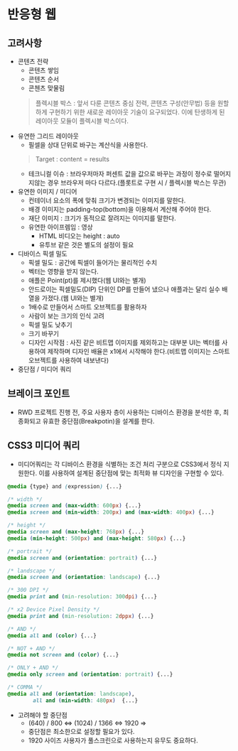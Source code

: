 
# 반응형 웹

## 고려사항
- 콘텐츠 전략
  - 콘텐츠 쌓임
  - 콘텐츠 순서
  - 콘첸츠 맞물림
  > 플렉시블 박스 : 앞서 다룬 콘텐츠 중심 전력, 콘텐츠 구성(안무법) 등을 원할하게 구현하기 위한 새로운 레이아웃 기술이 요구되었다. 이에 탄생하게 된 레이아웃 모듈이 플렉시블 박스이다.  
- 유연한 그리드 레이아웃
  - 필셀을 상대 단위로 바구는 계산식을 사용한다.
  > Target : content = results  
  - 테크니컬 이슈 : 브라우저마자 퍼센트 값을 값으로 바꾸는 과정이 정수로 떨어지지않는 경우 브라우저 마다 다르다.(플롯트로 구현 시 / 플렉시블 박스는 무관)  
- 유연한 이미지 / 미디어
  - 컨테이너 요소의 폭에 맞춰 크기가 변경되는 이미지를 말한다.  
  - 배경 이미지는 padding-top(bottom)을 이용해서 계산해 주어야 한다.
  - 재단 이미지 : 크기가 동적으로 잘려지는 이미지를 말한다.
  - 유연한 아이프렘임 : 영상
    - HTML 비디오는 height : auto
    - 유투브 같은 것은 별도의 설정이 필요
- 디바이스 픽셀 밀도
  - 픽셀 밀도 : 공간에 픽셀이 들어가는 물리적인 수치
  - 벡터는 영향을 받지 않는다. 
  - 애플은 Point(pt)를 제시했다(웹 UI와는 별개)  
  - 안드로이는 픽셀밀도(DIP) 단위인 DP를 만들어 냈으나 애플과는 달리 실수 배열을 가졌다.(웹 UI와는 별개)  
  - 1배수로 만들어서 스마트 오브젝트를 활용하자  
  - 사람이 보는 크기의 인식 고려
  - 픽셀 밀도 낮추기
  - 크기 바꾸기
  - 디자인 시작점 : 사진 같은 비트맵 이미지를 제외하고는 대부분 UI는 벡터를 사용하여 제작하며 디자인 배율은 x1에서 시작해야 한다.(비트맵 이미지는 스마트 오브젝트를 사용하여 내보낸다)
- 중단점 / 미디어 쿼리

## 브레이크 포인트
- RWD 프로젝트 진행 전, 주요 사용자 층이 사용하는 디바이스 환경을 분석한 후, 최종화되고 유효한 중단점(Breakpotin)을 설계를 한다.

## CSS3 미디어 쿼리
- 미디어쿼리는 각 디바이스 환경을 식별하는 조건 처리 구분으로 CSS3에서 정식 지원한다. 이를 사용하여 설계된 중단점에 맞는 최적화 뷰 디자인을 구현할 수 있다.

```css
@media {type} and (expression) {...}

/* width */
@media screen and (max-width: 600px) {...}
@media screen and (min-width: 200px) and (max-width: 400px) {...}

/* height */
@media screen and (max-height: 768px) {...}
@media (min-height: 500px) and (max-height: 580px) {...}

/* portrait */
@media screen and (orientation: portrait) {...}

/* landscape */
@media screen and (orientation: landscape) {...}

/* 300 DPI */
@media print and (min-resolution: 300dpi) {...}

/* x2 Device Pixel Density */
@media print and (min-resolution: 2dppx) {...}

/* AND */
@media all and (color) {...}

/* NOT + AND */
@media not screen and (color) {...}

/* ONLY + AND */
@media only screen and (orientation: portrait) {...}

/* COMMA */
@media all and (orientation: landscape),
        all and (min-width: 480px)  {...}
```

- 고려해야 할 중단점
  - (640) / 800 <=> (1024) / 1366 <=> 1920 =>
  - 중단점은 최소한으로 설정할 필요가 있다.
  - 1920 사이즈 사용자가 풀스크린으로 사용하는지 유무도 중요하다.
